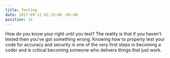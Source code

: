 ```yaml
---
title: Testing
date: 2017-09-12 01:19:00 -05:00
position: 12
---
```


How do you know your right until you test?  The reality is that if you haven't tested then you've got something wrong. Knowing how to property test your code for accuracy and security is one of the very first steps in becoming a coder and is critical becoming someone who delivers things that just work.